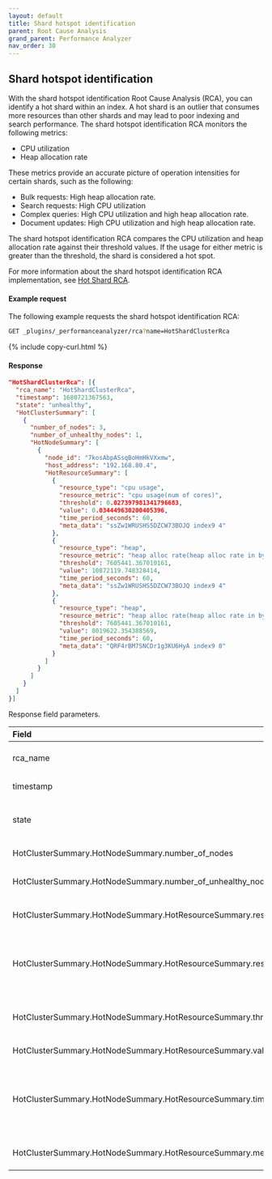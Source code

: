 ```yaml
---
layout: default
title: Shard hotspot identification
parent: Root Cause Analysis
grand_parent: Performance Analyzer
nav_order: 30
---
```


## Shard hotspot identification

With the shard hotspot identification Root Cause Analysis (RCA), you can identify a hot shard within an index. A hot shard is an outlier that consumes more resources than other shards and may lead to poor indexing and search performance. The shard hotspot identification RCA monitors the following metrics:

- CPU utilization
- Heap allocation rate

These metrics provide an accurate picture of operation intensities for certain shards, such as the following: 

- Bulk requests: High heap allocation rate.
- Search requests: High CPU utilization
- Complex queries: High CPU utilization and high heap allocation rate.
- Document updates: High CPU utilization and high heap allocation rate.

The shard hotspot identification RCA compares the CPU utilization and heap allocation rate against their threshold values. If the usage for either metric is greater than the threshold, the shard is considered a hot spot.

For more information about the shard hotspot identification RCA implementation, see [Hot Shard RCA](https://github.com/opensearch-project/performance-analyzer-rca/blob/main/src/main/java/org/opensearch/performanceanalyzer/rca/store/rca/hotshard/docs/README.md).

#### Example request

The following example requests the shard hotspot identification RCA:

```bash
GET _plugins/_performanceanalyzer/rca?name=HotShardClusterRca
```
{% include copy-curl.html %}

#### Response

```json
"HotShardClusterRca": [{
  "rca_name": "HotShardClusterRca",
  "timestamp": 1680721367563,
  "state": "unhealthy",
  "HotClusterSummary": [
    {
      "number_of_nodes": 3,
      "number_of_unhealthy_nodes": 1,
      "HotNodeSummary": [
        {
          "node_id": "7kosAbpASsqBoHmHkVXxmw",
          "host_address": "192.168.80.4",
          "HotResourceSummary": [
            {
              "resource_type": "cpu usage",
              "resource_metric": "cpu usage(num of cores)",
              "threshold": 0.027397981341796683,
              "value": 0.034449630200405396,
              "time_period_seconds": 60,
              "meta_data": "ssZw1WRUSHS5DZCW73BOJQ index9 4"
            },
            {
              "resource_type": "heap",
              "resource_metric": "heap alloc rate(heap alloc rate in bytes per second)",
              "threshold": 7605441.367010161,
              "value": 10872119.748328414,
              "time_period_seconds": 60,
              "meta_data": "ssZw1WRUSHS5DZCW73BOJQ index9 4"
            },
            {
              "resource_type": "heap",
              "resource_metric": "heap alloc rate(heap alloc rate in bytes per second)",
              "threshold": 7605441.367010161,
              "value": 8019622.354388569,
              "time_period_seconds": 60,
              "meta_data": "QRF4rBM7SNCDr1g3KU6HyA index9 0"
            }
          ]
        }
      ]
    }
  ]
}]
```

Response field parameters.

Field | Type | Description
:--- | :--- | :---
rca_name | String | The name of the RCA. In this case, "HotShardClusterRca".
timestamp | Integer | The timestamp of the RCA
state | Object | The state of the cluster determined by the RCA. Either `healthy` or `unhealthy`.
HotClusterSummary.HotNodeSummary.number_of_nodes | Integer | The number of nodes in the cluster.
HotClusterSummary.HotNodeSummary.number_of_unhealthy_nodes | Integer | The number of nodes found to be in an `unhealthy` state.
HotClusterSummary.HotNodeSummary.HotResourceSummary.resource_type | Object | The type of resource checked, either "cpu usage" or "heap".
HotClusterSummary.HotNodeSummary.HotResourceSummary.resource_metric | String | The definition of the resource_type. Either "cpu usage(num of cores)" or "heap alloc rate(heap alloc rate in bytes per second)".
HotClusterSummary.HotNodeSummary.HotResourceSummary.threshold | Float | The value that determines if a resource is highly utilized.
HotClusterSummary.HotNodeSummary.HotResourceSummary.value | Float | The current value of the resource.
HotClusterSummary.HotNodeSummary.HotResourceSummary.time_period_seconds | Time | The amount of time that the resource_type has to be above the threshold value in order to mark the shard state as `unhealthy`.
HotClusterSummary.HotNodeSummary.HotResourceSummary.meta_data | String | The metadata associated with the resource_type.